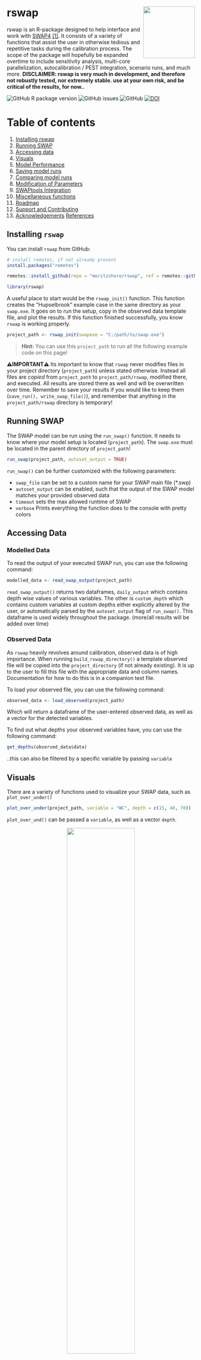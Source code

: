 # rswap <img src="man/figures/logo.png" align="right" height="138" />


rswap is an R-package designed to help interface and work with [SWAP4](https://www.swap.alterra.nl/) [[1]](#1). It consists of a variety of functions that assist the user in otherwise tedious and repetitive tasks during the calibration process. The scope of the package will hopefully be expanded overtime to include sensitivity analysis, multi-core parallelization, autocalibration / PEST integration, scenario runs, and much more. **DISCLAIMER: rswap is very much in development, and therefore not robustly tested, nor extremely stable. use at your own risk, and be critical of the results, for now..**

![GitHub R package version](https://img.shields.io/github/r-package/v/moritzshore/rswap) ![GitHub issues](https://img.shields.io/github/issues/moritzshore/rswap) ![GitHub](https://img.shields.io/github/license/moritzshore/rswap) [![DOI](https://zenodo.org/badge/DOI/10.5281/zenodo.7795153.svg)](https://doi.org/10.5281/zenodo.7795153)

# Table of contents

1.  [Installing rswap](#install)
2.  [Running SWAP](#run)
3.  [Accessing data](#data)
4.  [Visuals](#visuals)
5.  [Model Performance](#performance)
6.  [Saving model runs](#saving)
7.  [Comparing model runs](#compare)
8.  [Modification of Parameters](#mod)
9.  [SWAPtools Integration](#swaptools)
10. [Miscellaneous functions](#misc)
11. [Roadmap](#roadmap)
12. [Support and Contributing](#support)
13. [Acknowledgements](#ack) [References](#ref)

## Installing `rswap` <a name="install"></a>

You can install `rswap` from GitHub:

``` r
# install remotes, if not already present
install.packages("remotes")

remotes::install_github(repo = "moritzshore/rswap", ref = remotes::github_release())

library(rswap)
```

A useful place to start would be the `rswap_init()` function. This function creates the "Hupselbrook" example case in the same directory as your `swap.exe`. It goes on to run the setup, copy in the observed data template file, and plot the results. If this function finished successfully, you know `rswap` is working properly.

``` r
project_path <- rswap_init(swapexe = "C:/path/to/swap.exe")
```

> **Hint:** You can use this `project_path` to run all the following example code on this page!

**⚠️IMPORTANT⚠️** Its important to know that `rswap` never modifies files in your project directory (`project_path`) unless stated otherwise. Instead all files are *copied* from `project_path` to `project_path/rswap`, modified there, and executed. All results are stored there as well and will be overwritten over time. Remember to save your results if you would like to keep them (`save_run(), write_swap_file()`), and remember that anything in the `project_path/rswap` directory is temporary!

## Running SWAP <a name="run"></a>

The SWAP model can be run using the `run_swap()` function. It needs to know where your model setup is located (`project_path`). The `swap.exe` must be located in the parent directory of `project_path`!

``` r
run_swap(project_path, autoset_output = TRUE)
```

`run_swap()` can be further customized with the following parameters:

-   `swap_file` can be set to a custom name for your SWAP main file (\*.swp)
-   `autoset_output` can be enabled, such that the output of the SWAP model matches your provided observed data
-   `timeout` sets the max allowed runtime of SWAP
-   `verbose` Prints everything the function does to the console with pretty colors

## Accessing Data <a name="data"></a>

### Modelled Data

To read the output of your executed SWAP run, you can use the following command:

``` r
modelled_data <- read_swap_output(project_path)
```

`read_swap_output()` returns two dataframes, `daily_output` which contains depth wise values of various variables. The other is `custom_depth` which contains custom variables at custom depths either explicitly altered by the user, or automatically parsed by the `autoset_output` flag of `run_swap()`. This dataframe is used widely throughout the package. (more/all results will be added over time)

### Observed Data

As `rswap` heavily revolves around calibration, observed data is of high importance. When running `build_rswap_directory()` a template observed file will be copied into the `project_directory` (if not already existing). It is up to the user to fill this file with the appropriate data and column names. Documentation for how to do this is in a companion text file.

To load your observed file, you can use the following command:

``` r
observed_data <- load_observed(project_path)
```

Which will return a dataframe of the user-entered observed data, as well as a vector for the detected variables.

To find out what depths your observed variables have, you can use the following command:

``` r
get_depths(observed_data$data)
```

..this can also be filtered by a specific variable by passing `variable`

## Visuals <a name="visuals"></a>

There are a variety of functions used to visualize your SWAP data, such as `plot_over_under()`

``` r
plot_over_under(project_path, variable = "WC", depth = c(15, 40, 70))
```

`plot_over_und()` can be passed a `variable`, as well as a vector `depth`.

<p align="center">

<img src="man/figures/overunder.png" width="60%" height="60%"/>

</p>

> (this plot heavily relies on code from [Neal Grantham](https://www.nsgrantham.com/fill-between-two-lines-ggplot2/))

For a more detailed look at multiple variables at once, you can use the `soft_calibration_plot()`

``` r
soft_calibration_plot(project_path, vars = c("H", "WC", "DRAINAGE"))
```

This function can be passed up to 3 variables, and will display them interactively on the same plot. If observed data is available, they will be displayed as well.

<p align="center">

<img src="man/figures/softcalplot.png" width="60%" height="60%"/>

</p>

## Model Performance <a name="performance"></a>

A few functions focus on assessing model performance by comparing modelling values to user provided observed values. This functionality is based on the `get_performance()` function:

``` r
get_performance(project_path, stat = "NSE", variable = "WC", depth = 15)
```

This function is very flexible and can be passed any number of `variables`, `depths`, and performance indicators `stat` (currently supported are `NSE`, `PBIAS`, `RSR`, and `RMSE`.

## Saving Runs <a name="saving"></a>

While calibrating a model it can be useful to keep track of different model runs with different parameterization. `rswap` aids this process with a variety of functions, such as

``` r
save_run(project_path, run_name = "COFRED = 0.35")
```

This function saves your entire model set up in a directory (`project_directory/rswap_saved`). Once a model run has been saved, it can be compared to other model runs, with the following functions.

## Comparing Runs <a name="compare"></a>

``` r
comparative_plot(project_path, variable = "WC", depth = 15)
```

<p align="center">

<img src="man/figures/compareplot.png" width="60%" height="60%"/>

</p>

Once again, this function is quite flexible, and can be passed any available `variable` or `depth`

You can compare the performance of your various model runs by using the `plot_statistics()` function.

``` r
plot_statistics(project_path, var = "WC", depth = c(15,40,70))
```

<p align="center">

<img src="man/figures/stat_plot1.png" width="60%" height="60%"/>

</p>

This plot is equally flexible and can be passed any `variable` and any amount of `depths` for any supported `stat`. the graph type can be switched between `default`, `sorted` and `ggplot`

## Modification of Parameters <a name="mod"></a>

Changing of parameters, tables, and vectors of the SWAP main file can be done with `rswap`. The simple way of doing this is by using the `modify_swap_file()` function:

``` r
modify_swap_file(project_path = project_path,
  input_file = "swap.swp", output_file = "swap_mod.swp",
  variable = "ORES", value = "0.43", row = 2)
```

This function has many different behaviors depending on which flags are enabled, and which arguments are passed. For more information, check the **Details** in the help page of the function.

**⚠️ If used incorrectly, this function can overwrite your swap file!** *Check the Details page!*

`rswap` uses a whole set of functions for the reading, altering, and writing of SWAP parameters. While `modify_swap_file()` covers most use-cases, the underlying functions can be of use as well, for more advanced work flows. You can read more about them in their documentation.

#### General parameter functions:

``` r
# removes any non-essential data from the input file:
clean_swp_file(project_path) 
# parses the data to be R-readable:
parse_swp_file(project_path) 
# writes the SWAP main file sourced from ".csv" files stored in the rswap directory
write_swap_file(project_path, outfile = "swap_modified.swp")
```

#### Parameter specific functions:

``` r
param <- load_swap_parameters(project_path)
param <- change_swap_par(param, name = "SHAPE", value = "0.75")
write_swap_parameters(project_path, param)
```

#### Table specific functions:

``` r
tables <- load_swap_tables(project_path)
tables <- change_swap_table(tables, variable = "OSAT", row = 1, value = "0.34")
write_swap_tables(project_path, tables)
```

#### Vector specific functions:

``` r
vectors <- load_swap_vectors(project_path)
vectors <- change_swap_vector(vectors, variable = "OUTDAT", index = 1, value = "10-jun-2013")
write_swap_vectors(project_path, vectors)
```

⚠️ You have the choice of passing the value in `character` format as shown above, to assure `FORTRAN` compatible format, or you can use the `set_swap_format()` function, to convert your value to the `FORTRAN` compatible format.

To run SWAP with the modifications you've made to your parameters, you need to make sure you `write_swap_file()` before running `run_swap()` -- **All changes in `/rswap/` are temporary until you write your SWAP file!**

> This functionality is currently only tested for the SWAP main file. Support for the other SWAP input files is coming soon©

## SWAPtools integration <a name="swaptools"></a>

The following features are possible when using `rswap` with another SWAP-related R-package: `SWAPtools`

`get_swap_format()` returns the format of the given parameter, whereas `set_swap_format()` forces the value of the given parameter into the FORTRAN-required format. These functions rely on data from package `SWAPtools`. (Over time, `change_swap_par()` will use these automatically to protect you from incorrect formats)

``` r
get_swap_format(parameters = "ALTW")
# [1] "float"

set_swap_format(parameter = "ALTW", value = 5)
# [1] "5.0"
```

More functionality will be implemented over time.

## Miscellaneous functions <a name="misc"></a>

The aforementioned functions rely on more basic general functions which, while are designed for internal use, can possibly also be of assistance to the end user. These are listed below.

``` r
# Load data
ob_dat <- load_observed(project_path)
mod_dat <- load_swap_output(project_path)

# Filters SWAP data (observed or modelled) by variable and depth
mod_filt <- filter_swap_data(data = mod_dat$custom_depth, var = "WC", depth = 15)
ob_filt <-  filter_swap_data(data = mod_dat$custom_depth, var = "WC", depth = 15)

# Filters and Matches dataframe structure of observed and modelled
data <- match_mod_obs(project_path, variable = "WC", depth = 15)

# Model performance metrics
NSE(obs = data$obs$WC_15, mod = data$mod$WC_15)
PBIAS(obs = data$obs$WC_15, mod = data$mod$WC_15)
RMSE(obs = data$obs$WC_15, mod = data$mod$WC_15)
RSR(obs = data$obs$WC_15, mod = data$mod$WC_15)

# Melts together all saved runs + current into tidy format
melt_all_runs(project_path, variable = "WC", depth = 15)
```

## Roadmap <a name="roadmap"></a>

### Major

-   Linux Support (0.4.0)
-   Sensitivity analysis (0.5.0)
-   Multi-core running (0.6.0)
-   Autocalibration / PEST integration (0.7.0)
-   Scenario runs (0.8.0)
-   SWAPtools plotting integration (0.9.0)
-   ...(1.0)

### Minor

-   Parsing support for all SWAP files, not just the main file.
-   Add support for multiple variables at differing depths for `autoset_output`
-   Add "exact variable matching" and stop removing "RAIN" in `io.R` `melt_all_runs()`
-   Renovate `soft_calibration_plot()` to accept any variable using the new system.
-   Load  data into package environment, to prevent the need for constant re-loading. add force=T option to reload
-   Add `verbose` to `load_swap_output()`
-   Add support for reading saved runs with differing output.
-   `load_swap_observed()` to return just the dataframe, add a dedicated function for var names

## Support and Contributing <a name="support"></a>

If you run into any bugs or problems, please open an [issue](https://github.com/moritzshore/rswap/issues). The same goes for if you have any suggestions for improvement. If would you like to contribute to the project, let me know! Very open towards collaborative improvement. Fork/Branch off as you please :)

Any OPTAIN case-studies which use `rswap` are required to bake Moritz Shore a `cake` using a local recipe from the case-study country.

## Acknowledgements <a name="ack"></a>

This package was developed for the [OPTAIN](https://optain.eu) project and has received funding from the European Union's Horizon 2020 research and innovation program under grant agreement No. 862756.

## References <a name="ref"></a>

[1] Van Dam, J. Field-Scale Water Flow and Solute Transport: SWAP Model Concepts, Parameter Estimation, and Case Studies. Ph.D. Thesis, Wageningen University, Wageningen, The Netherlands, 2000. <a name="1"></a>

<p align="center">

<img src="man/figures/support_banner.png" width="70%" height="70%"/>

</p>
